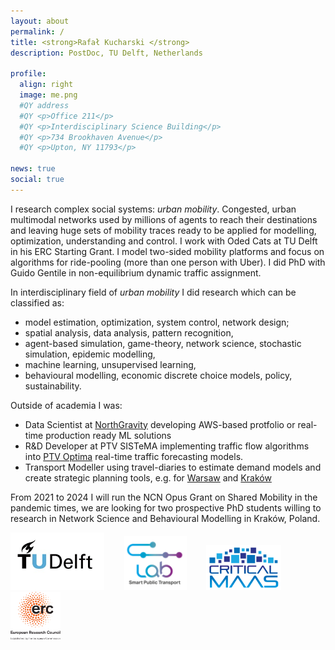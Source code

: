 ```yaml
---
layout: about
permalink: /
title: <strong>Rafał Kucharski </strong>
description: PostDoc, TU Delft, Netherlands

profile:
  align: right
  image: me.png
  #QY address
  #QY <p>Office 211</p>
  #QY <p>Interdisciplinary Science Building</p>
  #QY <p>734 Brookhaven Avenue</p>
  #QY <p>Upton, NY 11793</p>

news: true
social: true
---
```


I research complex social systems: *urban mobility*. Congested, urban multimodal networks used by millions of agents to reach their destinations and leaving huge sets of mobility traces ready to be applied for modelling, optimization, understanding and control. I work with Oded Cats at TU Delft in his ERC Starting Grant. I model two-sided mobility platforms and focus on algorithms for ride-pooling (more than one person with Uber). I did PhD with Guido Gentile in non-equilibrium dynamic traffic assignment.

In interdisciplinary field of _urban mobility_ I did research which can be classified as: 
* model estimation, optimization, system control, network design;
* spatial analysis, data analysis, pattern recognition,
* agent-based simulation, game-theory, network science, stochastic simulation, epidemic modelling,
* machine learning, unsupervised learning, 
* behavioural modelling, economic discrete choice models, policy, sustainability.


Outside of academia I was: 
* Data Scientist at [NorthGravity](https://www.northgravity.com/about_us) developing AWS-based protfolio or real-time production ready ML solutions
* R&D Developer at PTV SISTeMA implementing traffic flow algorithms into [PTV Optima](https://www.ptvgroup.com/en/solutions/products/ptv-optima/) real-time  traffic forecasting models.
* Transport Modeller using travel-diaries to estimate demand models and create strategic planning tools, e.g. for [Warsaw](http://transport.um.warszawa.pl/warszawskie-badanie-ruchu-2015/model-ruchu) and [Kraków](http://knsk.org/2015/01/krakowski-model-ruchu-2014/)

From 2021 to 2024 I will run the NCN Opus Grant on Shared Mobility in the pandemic times, we are looking for two prospective PhD students willing to research in Network Science and Behavioural Modelling in Kraków, Poland.


<img src="/./assets/img/TU.jpg" alt="drawing" width="150"/>&nbsp;&nbsp;&nbsp;&nbsp;&nbsp;&nbsp;&nbsp;&nbsp;<img src="/./assets/img//SPTL.png" alt="drawing" width="100"/>&nbsp;&nbsp;&nbsp;&nbsp;&nbsp;&nbsp;&nbsp;&nbsp;<img src="/./assets/img/CM.png" alt="drawing" width="120"/>&nbsp;&nbsp;&nbsp;&nbsp;&nbsp;&nbsp;&nbsp;&nbsp;<img src="/assets/img/LOGO-ERC.jpg" alt="drawing" width="80"/>
